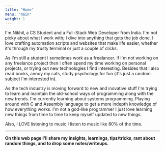 ```yaml
---
title: "Home"
menu: "main"
weight: 1
---
```


I'm Nikhil, a CS Student and a Full-Stack Web Developer from India. I'm not picky about what I work with; I dive into anything that gets the job done. I love crafting automation scripts and websites that make life easier, whether it's through my trusty terminal or just a couple of clicks.

As I'm still a student I sometimes work as a freelancer. If I'm not working on any freelance project then I often spend my time working on personal projects, or trying out new technologies I find interesting. Besides that I also read books, annoy my cats, study psychology for fun (it's just a random subject I'm interested in).

As the tech industry is moving forward to new and inovative stuff I'm trying to learn and maintain the old-school ways of programming along with the new trends. I'm currently learning about systems programming. Playing around with C and Assembly language to get a more indepth knowledge of how everything works. I'm not a god-like programmer I just love learning new things from time to time to keep myself updated to new things.

Also, I LOVE listening to music I listen to music like 80% of the time.

---

**On this web page I'll share my insights, learnings, tips/tricks, rant about random things, and to drop some notes/writeups.**
